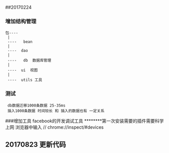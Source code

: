 ##20170224
### 增加结构管理

    包----
     |
     ----   bean
     |
     ----  dao
     |
     ----   db  数据库管理
     |
     ----  ui  视图
     |
     ----  utils 工具

### 测试
     db数据迁移1000条数据 25-35ms
     插入1000条数据 时间较长 和 插入的数据也有 一定关系

###增加工具
    facebook的开发调试工具         ********第一次安装需要的插件需要科学上网
    浏览器中输入
    // chrome://inspect/#devices
## 20170823 更新代码